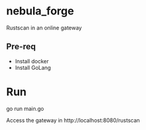 # nebula_forge
Rustscan in an online gateway

## Pre-req
- Install docker
- Install GoLang


# Run
go run main.go

Access the gateway in http://localhost:8080/rustscan
